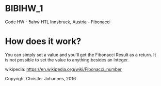 # BIBIHW_1
Code HW - 5ahw HTL Innsbruck, Austria - Fibonacci

# How does it work?
You can simply set a value and you'll get the Fibonacci Result as a return.
It is not possible to set the value to anything besides an Integer. 

wikipedia: https://en.wikipedia.org/wiki/Fibonacci_number

Copyright Christler Johannes, 2016
